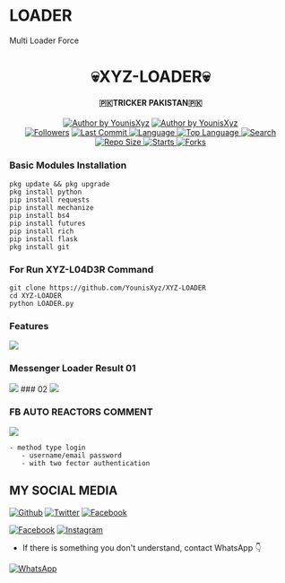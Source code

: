 # LOADER
Multi Loader Force
<h1 align="center">
    💀XYZ-LOADER💀
</h1>
<h4 align="center">
  🇵🇰TRICKER PAKISTAN🇵🇰
</h4>
<p align="center">
<a href="#"><img title="Author by YounisXyz" src="https://img.shields.io/badge/Coded%20By-YounisXyz-green?"></a>
<a href="#"><img title="Author by YounisXyz" src="https://img.shields.io/badge/Code%20-python0.1-blue?"></a>
<br>
<a href="https://github.com/YounisXyz/followers">
<img title="Followers" src="https://img.shields.io/github/followers/YounisXyz?label=Followers&color=blue&style=flat-square"></a>
<a href="https://github.com/YounisXyz/termux-style/stargazers/">
  <a href="https://github.com/YounisXyz/XYZ-LOADER">
    <img alt="Last Commit" src="https://img.shields.io/github/last-commit/YounisXyz/XYZ-LOADER.svg"/>
  </a>
  <a href="https://github.com/YounisXyz/XYZ-LOADER">
    <img alt="Language" src="https://img.shields.io/github/languages/count/YounisXyz/XYZ-LOADER.svg"/>
  </a>
  <a href="https://github.com/YounisXyz/XYZ-LOADER">
    <img alt="Top Language" src="https://img.shields.io/github/languages/top/YounisXyz/XYZ-LOADER.svg"/>
  </a>
  <a href="https://github.com/YounisXyz/XYZ-LOADER">
    <img alt="Search" src="https://img.shields.io/github/search/YounisXyz/Craker/XYZ-LOADER.svg"/>
  </a>
  <a href="https://github.com/YounisXyz/XYZ-LOADER">
    <img alt="Repo Size" src="https://img.shields.io/github/repo-size/YounisXyz/XYZ-LOADER.svg"/>
  </a>
  <a href="https://github.com/YounisXyz/XYZ-LOADER">
    <img alt="Starts" src="https://img.shields.io/github/stars/YounisXyz/XYZ-LOADER.svg"/>
  </a>
  <a href="https://github.com/YounisXyz/XYZ-LOADER">
    <img alt="Forks" src="https://img.shields.io/github/forks/YounisXyz/XYZ-LOADER.svg"/>
  </a>
</div>
<p align="center">

### Basic Modules Installation
```
pkg update && pkg upgrade
pkg install python
pip install requests
pip install mechanize
pip install bs4
pip install futures
pip install rich
pip install flask
pkg install git
```
### For Run XYZ-L04D3R Command
```
git clone https://github.com/YounisXyz/XYZ-LOADER
cd XYZ-LOADER
python LOADER.py
```
### Features
<img src="https://github.com/YounisXyz/XYZ-LOADER/blob/main/IMAGES/Screenshot_20231005-184120.jpg" />

### Messenger Loader Result 01
<img src="https://github.com/YounisXyz/XYZ-LOADER/blob/main/IMAGES/Screenshot_20231005-193843.jpg" />
### 02
<img src="https://github.com/YounisXyz/XYZ-LOADER/blob/main/IMAGES/Screenshot_20231005-193911.jpg" />

### FB AUTO REACTORS COMMENT
<img src="https://github.com/YounisXyz/XYZ-LOADER/blob/main/IMAGES/Screenshot_20231005-193201.jpg" />

```
- method type login
   - username/email password
   - with two fector authentication
```

## MY SOCIAL MEDIA
[![Github](https://img.shields.io/badge/Github-YounisXyz-dark?style=for-the-badge&logo=github)](https://github.com/YounisXyz)
[![Twitter](https://img.shields.io/badge/twitter-YounisXyz-dark?style=for-the-badge&logo=Twitter)](https://mobile.twitter.com/YounisXyz)
[![Facebook](https://img.shields.io/badge/Facebook-TheMentallyTiredRuthlessBoii-dark?style=for-the-badge&logo=facebook)](https://www.facebook.com/noob.hackers)

[![Facebook](https://img.shields.io/badge/Facebook-MuhammadYounis-dark?style=for-the-badge&logo=facebook)](https://www.facebook.com/xyzhackers)
[![Instagram](https://img.shields.io/badge/Instagram-Account-dark?style=for-the-badge&logo=instagram)](https://Instagram.com/younisxyz)
* If there is something you don't understand, contact WhatsApp 👇

[![WhatsApp](https://img.shields.io/badge/whatsapp-contact-brightgreen?style=for-the-badge&logo=whatsapp)](https://api.whatsapp.com/send/?phone=%2B923404708884&text&app_absent=0)
